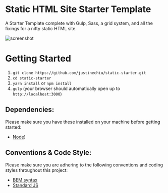 # Static HTML Site Starter Template

A Starter Template complete with Gulp, Sass, a grid system, and all the fixings for a nifty static HTML site.

![screenshot](https://github.com/justinechiu/static-starter/blob/master/screenshot.png)

# Getting Started

1. `git clone https://github.com/justinechiu/static-starter.git`
1. `cd static-starter`
1. `yarn install` or `npm install`
1. `gulp` (your browser should automatically open up to `http://localhost:3000`)

## Dependencies:

Please make sure you have these installed on your machine before getting started:

- [Node](https://nodejs.org/en/))

## Conventions & Code Style:

Please make sure you are adhering to the following conventions and coding styles throughout this project:

- [BEM syntax](https://csswizardry.com/2013/01/mindbemding-getting-your-head-round-bem-syntax/)
- [Standard JS](https://standardjs.com/)